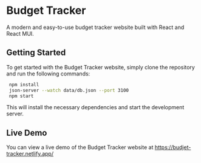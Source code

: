 # Budget Tracker

A modern and easy-to-use budget tracker website built with React and React MUI.

## Getting Started

To get started with the Budget Tracker website, simply clone the repository and run the following commands:

```bash
 npm install
 json-server --watch data/db.json --port 3100
 npm start
```
This will install the necessary dependencies and start the development server.

## Live Demo

You can view a live demo of the Budget Tracker website at https://budjet-tracker.netlify.app/
